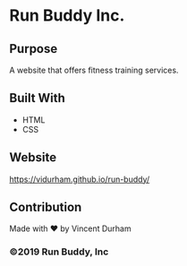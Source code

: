 # Run Buddy Inc.

## Purpose
A website that offers fitness training services.

## Built With
* HTML
* CSS

## Website
https://vidurham.github.io/run-buddy/

## Contribution
Made with ❤️ by Vincent Durham

### ©️2019 Run Buddy, Inc
